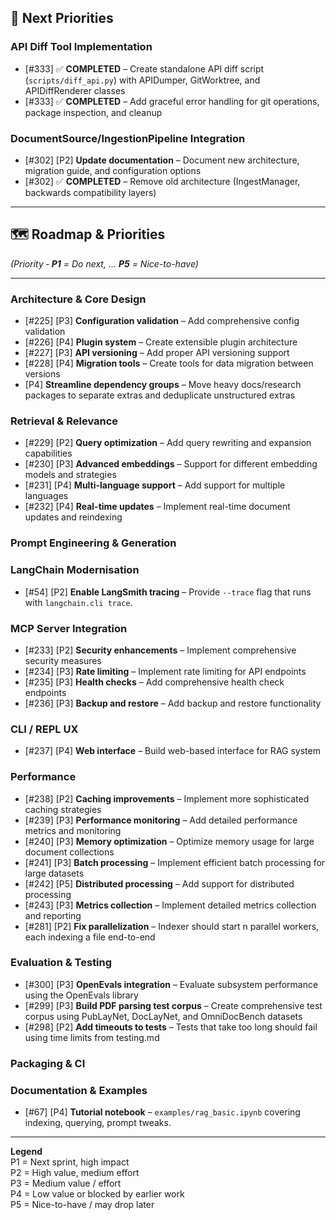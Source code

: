 ## 🚀 Next Priorities

### API Diff Tool Implementation
- [#333] ✅ **COMPLETED** – Create standalone API diff script (`scripts/diff_api.py`) with APIDumper, GitWorktree, and APIDiffRenderer classes
- [#333] ✅ **COMPLETED** – Add graceful error handling for git operations, package inspection, and cleanup

### DocumentSource/IngestionPipeline Integration
- [#302] [P2] **Update documentation** – Document new architecture, migration guide, and configuration options  
- [#302] ✅ **COMPLETED** – Remove old architecture (IngestManager, backwards compatibility layers)

---

## 🗺️ Roadmap & Priorities
*(Priority ‑ **P1** = Do next, … **P5** = Nice-to-have)*

---

### Architecture & Core Design

- [#225] [P3] **Configuration validation** – Add comprehensive config validation
- [#226] [P4] **Plugin system** – Create extensible plugin architecture
- [#227] [P3] **API versioning** – Add proper API versioning support
- [#228] [P4] **Migration tools** – Create tools for data migration between versions
- [P4] **Streamline dependency groups** – Move heavy docs/research packages to separate extras and deduplicate unstructured extras


### Retrieval & Relevance

- [#229] [P2] **Query optimization** – Add query rewriting and expansion capabilities
- [#230] [P3] **Advanced embeddings** – Support for different embedding models and strategies
- [#231] [P4] **Multi-language support** – Add support for multiple languages
- [#232] [P4] **Real-time updates** – Implement real-time document updates and reindexing

### Prompt Engineering & Generation

### LangChain Modernisation
- [#54] [P2] **Enable LangSmith tracing** – Provide `--trace` flag that runs with `langchain.cli trace`.


### MCP Server Integration

- [#233] [P2] **Security enhancements** – Implement comprehensive security measures
- [#234] [P3] **Rate limiting** – Implement rate limiting for API endpoints
- [#235] [P3] **Health checks** – Add comprehensive health check endpoints
- [#236] [P3] **Backup and restore** – Add backup and restore functionality


### CLI / REPL UX

- [#237] [P4] **Web interface** – Build web-based interface for RAG system

### Performance

- [#238] [P2] **Caching improvements** – Implement more sophisticated caching strategies
- [#239] [P3] **Performance monitoring** – Add detailed performance metrics and monitoring
- [#240] [P3] **Memory optimization** – Optimize memory usage for large document collections
- [#241] [P3] **Batch processing** – Implement efficient batch processing for large datasets
- [#242] [P5] **Distributed processing** – Add support for distributed processing
- [#243] [P3] **Metrics collection** – Implement detailed metrics collection and reporting
- [#281] [P2] **Fix parallelization** – Indexer should start n parallel workers, each indexing a file end-to-end

### Evaluation & Testing

- [#300] [P3] **OpenEvals integration** – Evaluate subsystem performance using the OpenEvals library
- [#299] [P3] **Build PDF parsing test corpus** – Create comprehensive test corpus using PubLayNet, DocLayNet, and OmniDocBench datasets
- [#298] [P2] **Add timeouts to tests** – Tests that take too long should fail using time limits from testing.md



### Packaging & CI


### Documentation & Examples
- [#67] [P4] **Tutorial notebook** – `examples/rag_basic.ipynb` covering indexing, querying, prompt tweaks.

---

**Legend**  
P1 = Next sprint, high impact  
P2 = High value, medium effort  
P3 = Medium value / effort  
P4 = Low value or blocked by earlier work  
P5 = Nice-to-have / may drop later

